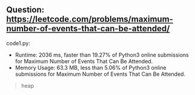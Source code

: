 ## Question: https://leetcode.com/problems/maximum-number-of-events-that-can-be-attended/

code1.py:
* Runtime: 2036 ms, faster than 19.27% of Python3 online submissions for Maximum Number of Events That Can Be Attended.
* Memory Usage: 63.3 MB, less than 5.06% of Python3 online submissions for Maximum Number of Events That Can Be Attended.
> heap